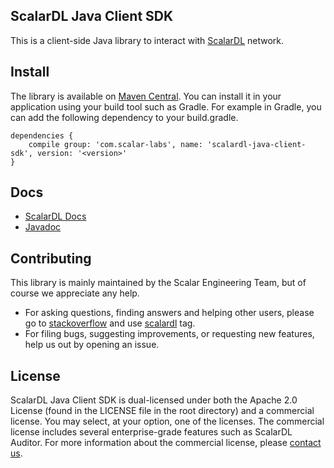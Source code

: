 ## ScalarDL Java Client SDK

This is a client-side Java library to interact with [ScalarDL](https://github.com/scalar-labs/scalardl) network.

## Install
The library is available on [Maven Central](https://search.maven.org/search?q=a:scalardl-java-client-sdk). You can install it in your application using your build tool such as Gradle.
For example in Gradle, you can add the following dependency to your build.gradle.
```
dependencies {
    compile group: 'com.scalar-labs', name: 'scalardl-java-client-sdk', version: '<version>'
}
```

## Docs
* [ScalarDL Docs](https://scalardl.scalar-labs.com/)
* [Javadoc](https://javadoc.io/doc/com.scalar-labs/scalardl-java-client-sdk/)

## Contributing 
This library is mainly maintained by the Scalar Engineering Team, but of course we appreciate any help.

* For asking questions, finding answers and helping other users, please go to [stackoverflow](https://stackoverflow.com/) and use [scalardl](https://stackoverflow.com/questions/tagged/scalardl) tag.
* For filing bugs, suggesting improvements, or requesting new features, help us out by opening an issue.

## License

ScalarDL Java Client SDK is dual-licensed under both the Apache 2.0 License (found in the LICENSE file in the root directory) and a commercial license. You may select, at your option, one of the licenses. The commercial license includes several enterprise-grade features such as ScalarDL Auditor. For more information about the commercial license, please [contact us](https://www.scalar-labs.com/contact).

